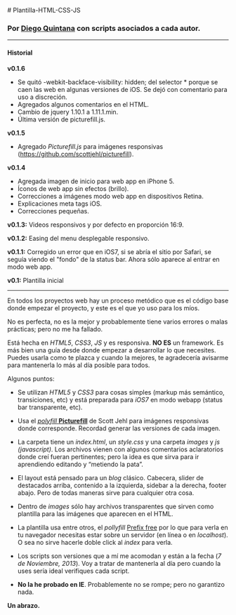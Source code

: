 # Plantilla-HTML-CSS-JS
### Por <a href="http://diegoquintana.com">Diego Quintana</a> con scripts asociados a cada autor.

---

#### Historial
**v0.1.6**
- Se quitó -webkit-backface-visibility: hidden; del selector * porque se caen las web en algunas versiones de iOS. Se dejó con comentario para uso a discreción.
- Agregados algunos comentarios en el HTML.
- Cambio de jquery 1.10.1 a 1.11.1.min.
- Última versión de picturefill.js.

**v0.1.5**
- Agregado *Picturefill.js* para imágenes responsivas (https://github.com/scottjehl/picturefill).

**v0.1.4**
- Agregada imagen de inicio para web app en iPhone 5.
- Íconos de web app sin efectos (brillo).
- Correcciones a imágenes modo web app en dispositivos Retina.
- Explicaciones meta tags iOS.
- Correcciones pequeñas.

**v0.1.3:** Videos responsivos y por defecto en proporción 16:9.

**v0.1.2:** Easing del menu desplegable responsivo.

**v0.1.1:** Corregido un error que en iOS7, si se abría el sitio por Safari, se seguía viendo el "fondo" de la status bar. Ahora sólo aparece al entrar en modo web app.

**v0.1:** Plantilla inicial

---

En todos los proyectos web hay un proceso metódico que es el código base donde empezar el proyecto, y este es el que yo uso para los míos.
 
No es perfecta, no es la mejor y probablemente tiene varios errores o malas prácticas; pero no me ha fallado.
 
Está hecha en *HTML5*, *CSS3*, *JS* y es responsiva. **NO ES** un framework. Es más bien una guía desde donde empezar a desarrollar lo que necesites. Puedes usarla como te plazca y cuando la mejores, te agradecería avisarme para mantenerla lo más al día posible para todos.

Algunos puntos:
 
- Se utilizan *HTML5* y *CSS3* para cosas simples (markup más semántico, transiciones, etc) y está preparada para *iOS7* en modo webapp (status bar transparente, etc).

- Usa el <a href="https://github.com/scottjehl/picturefill">*polyfill* **Picturefill**</a> de Scott Jehl para imágenes responsivas donde corresponde. Recordad generar las versiones de cada imagen.

- La carpeta tiene un *index.html*, un *style.css* y una carpeta *images* y *js (javascript)*. Los archivos vienen con algunos comentarios aclaratorios donde creí fueran pertinentes; pero la idea es que sirva para ir aprendiendo editando y “metiendo la pata”.

- El layout está pensado para un *blog* clásico. Cabecera, slider de destacados arriba, contenido a la izquierda, sidebar a la derecha, footer abajo. Pero de todas maneras sirve para cualquier otra cosa.

- Dentro de *images* sólo hay archivos transparentes que sirven como plantilla para las imágenes que aparecen en el HTML.

- La plantilla usa entre otros, el *pollyfill* <a href="http://leaverou.github.io/prefixfree/">Prefix free</a> por lo que para verla en tu navegador necesitas estar sobre un servidor (en línea o en *localhost*). O sea no sirve hacerle doble click al *index* para verla.

- Los scripts son versiones que a mí me acomodan y están a la fecha (*7 de Noviembre, 2013*). Voy a tratar de mantenerla al día pero cuando la uses sería ideal verifiques cada script.

- **No la he probado en IE**. Probablemente no se rompe; pero no garantizo nada.

**Un abrazo.**